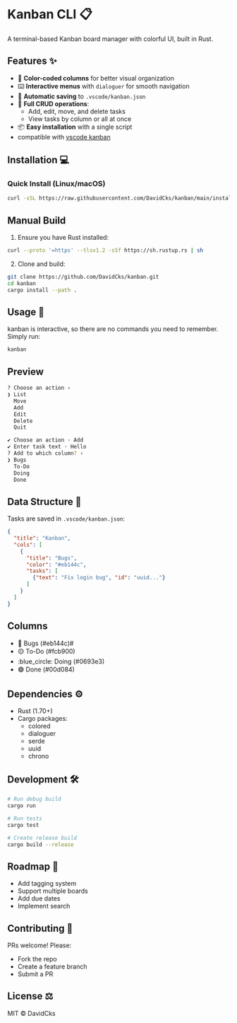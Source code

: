 # Kanban CLI :clipboard:

A terminal-based Kanban board manager with colorful UI, built in Rust.

## Features :sparkles:

- :rainbow: **Color-coded columns** for better visual organization
- :keyboard: **Interactive menus** with `dialoguer` for smooth navigation
- :floppy_disk: **Automatic saving** to `.vscode/kanban.json`
- :arrows_counterclockwise: **Full CRUD operations**:
  - Add, edit, move, and delete tasks
  - View tasks by column or all at once
- :package: **Easy installation** with a single script
- compatible with [vscode kanban](https://marketplace.visualstudio.com/items?itemName=lbauskar.kanban&ssr=false#overview)

## Installation :computer:

### Quick Install (Linux/macOS)
```bash
curl -sSL https://raw.githubusercontent.com/DavidCks/kanban/main/install.sh | bash
```

## Manual Build

1. Ensure you have Rust installed:

```bash
curl --proto '=https' --tlsv1.2 -sSf https://sh.rustup.rs | sh
```

2. Clone and build:

```bash
git clone https://github.com/DavidCks/kanban.git
cd kanban
cargo install --path .
```

## Usage :rocket:

kanban is interactive, so there are no commands you need to remember. Simply run:

```bash
kanban
```

## Preview

```bash
? Choose an action ›
❯ List
  Move
  Add
  Edit
  Delete
  Quit
```

```bash
✔ Choose an action · Add
✔ Enter task text · Hello
? Add to which column? ›
❯ Bugs
  To-Do
  Doing
  Done
```

## Data Structure :file_folder:

Tasks are saved in `.vscode/kanban.json`:

```json
{
  "title": "Kanban",
  "cols": [
    {
      "title": "Bugs",
      "color": "#eb144c",
      "tasks": [
        {"text": "Fix login bug", "id": "uuid..."}
      ]
    }
  ]
}
```

## Columns

- :red_circle: Bugs (#eb144c)#
- :yellow_circle: To-Do (#fcb900)
- :blue_circle: Doing (#0693e3)
- :green_circle: Done (#00d084)

## Dependencies :gear:

- Rust (1.70+)
- Cargo packages:
  - colored
  - dialoguer
  - serde
  - uuid
  - chrono

## Development :hammer_and_wrench:

```bash
# Run debug build
cargo run

# Run tests
cargo test

# Create release build
cargo build --release
```

## Roadmap :compass:

- Add tagging system
- Support multiple boards
- Add due dates
- Implement search

## Contributing :handshake:

PRs welcome! Please:

- Fork the repo
- Create a feature branch
- Submit a PR

## License :balance_scale:

MIT © DavidCks
